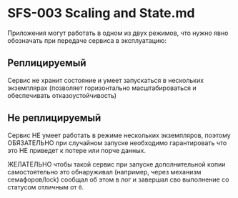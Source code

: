 # SFS-003 Scaling and State.md

Приложения могут работать в одном из двух режимов, что нужно явно обозначать при
передаче сервиса в эксплуатацию:

## Реплицируемый

Сервис не хранит состояние и умеет запускаться в нескольких экземплярах (позволяет горизонтально масштабироваться и обеспечивать отказоустойчивость)

## Не реплицируемый

Сервис НЕ умеет работать в режиме нескольких экземпляров, поэтому ОБЯЗАТЕЛЬНО при случайном
запуске необходимо гарантировать что это НЕ приведет к потере или порче данных.

ЖЕЛАТЕЛЬНО чтобы такой сервис при запуске дополнительной копии самостоятельно
это обнаруживал (например, через механизм семафоров/lock) сообщал об этом в лог
и завершал сво выполнение со статусом отличным от `0`.
